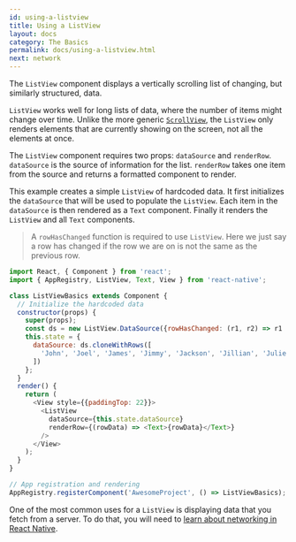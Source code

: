 ```yaml
---
id: using-a-listview
title: Using a ListView
layout: docs
category: The Basics
permalink: docs/using-a-listview.html
next: network
---
```


The `ListView` component displays a vertically scrolling list of changing, but similarly structured, data.

`ListView` works well for long lists of data, where the number of items might change over time. Unlike the more generic [`ScrollView`](/react-native/docs/using-a-scrollview.html), the `ListView` only renders elements that are currently showing on the screen, not all the elements at once.

The `ListView` component requires two props: `dataSource` and `renderRow`. `dataSource` is the source of information for the list. `renderRow` takes one item from the source and returns a formatted component to render.

This example creates a simple `ListView` of hardcoded data. It first initializes the `dataSource` that will be used to populate the `ListView`. Each item in the `dataSource` is then rendered as a `Text` component. Finally it renders the `ListView` and all `Text` components.

> A `rowHasChanged` function is required to use `ListView`. Here we just say a row has changed if the row we are on is not the same as the previous row.

```JavaScript
import React, { Component } from 'react';
import { AppRegistry, ListView, Text, View } from 'react-native';

class ListViewBasics extends Component {
  // Initialize the hardcoded data
  constructor(props) {
    super(props);
    const ds = new ListView.DataSource({rowHasChanged: (r1, r2) => r1 !== r2});
    this.state = {
      dataSource: ds.cloneWithRows([
        'John', 'Joel', 'James', 'Jimmy', 'Jackson', 'Jillian', 'Julie', 'Devin'
      ])
    };
  }
  render() {
    return (
      <View style={{paddingTop: 22}}>
        <ListView
          dataSource={this.state.dataSource}
          renderRow={(rowData) => <Text>{rowData}</Text>}
        />
      </View>
    );
  }
}

// App registration and rendering
AppRegistry.registerComponent('AwesomeProject', () => ListViewBasics);
```

One of the most common uses for a `ListView` is displaying data that you fetch from a server. To do that, you will need to [learn about networking in React Native](/react-native/docs/network.html).
